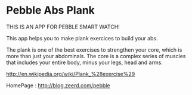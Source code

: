 Pebble Abs Plank
================

THIS IS AN APP FOR PEBBLE SMART WATCH!

This app helps you to make plank exercices to build your abs.

The plank is one of the best exercises to strengthen your core, which is more than just your abdominals. The core is a complex series of muscles that includes your entire body, minus your legs, head and arms.

http://en.wikipedia.org/wiki/Plank_%28exercise%29

HomePage : http://blog.zeerd.com/pebble
